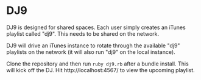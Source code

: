 # DJ9

DJ9 is designed for shared spaces. Each user simply creates an iTunes playlist called "dj9". This needs to be shared on the network.

DJ9 will drive an iTunes instance to rotate through the available "dj9" playlists on the network (it will also run "dj9" on the local instance).

Clone the repository and then run `ruby dj9.rb` after a bundle install. This will kick off the DJ. Hit http://localhost:4567/ to view the upcoming playlist.